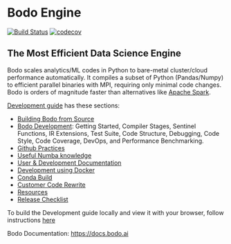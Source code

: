 # Bodo Engine

[![Build Status](https://dev.azure.com/bodo-inc/Bodo/_apis/build/status/Bodo-inc.Bodo?branchName=master)](https://dev.azure.com/bodo-inc/Bodo/_build/latest?definitionId=1&branchName=master)
[![codecov](https://codecov.io/gh/Bodo-inc/Bodo/branch/master/graph/badge.svg?token=zYHQy0R9ck)](https://codecov.io/gh/Bodo-inc/Bodo)

## The Most Efficient Data Science Engine

Bodo scales analytics/ML codes in Python
to bare-metal cluster/cloud performance automatically.
It compiles a subset of Python (Pandas/Numpy) to efficient parallel binaries
with MPI, requiring only minimal code changes.
Bodo is orders of magnitude faster than
alternatives like [Apache Spark](http://spark.apache.org).

[Development guide](https://github.com/Bodo-inc/Bodo/tree/master/dev_docs/source) has these sections:
- [Building Bodo from Source](https://github.com/Bodo-inc/Bodo/blob/master/dev_docs/source/build_bodo.rst) 
- [Bodo Development](https://github.com/Bodo-inc/Bodo/blob/master/dev_docs/source/bodo_dev.rst): Getting Started, Compiler Stages, Sentinel Functions, IR Extensions, Test Suite, Code Structure, Debugging, Code Style, Code Coverage, DevOps, and Performance Benchmarking.
- [Github Practices](https://github.com/Bodo-inc/Bodo/blob/master/dev_docs/source/github_practices.rst)
- [Useful Numba knowledge](https://github.com/Bodo-inc/Bodo/blob/master/dev_docs/source/numba_info.rst)
- [User & Development Documentation](https://github.com/Bodo-inc/Bodo/blob/master/dev_docs/source/documentation.rst)
- [Development using Docker](https://github.com/Bodo-inc/Bodo/blob/master/dev_docs/source/dev_with_docker.rst)
- [Conda Build](https://github.com/Bodo-inc/Bodo/blob/master/dev_docs/source/conda_build.rst)
- [Customer Code Rewrite](https://github.com/Bodo-inc/Bodo/blob/master/dev_docs/source/testing_poc_SQL.rst)
- [Resources](https://github.com/Bodo-inc/Bodo/blob/master/dev_docs/source/resources.rst)
- [Release Checklist](https://github.com/Bodo-inc/Bodo/blob/master/dev_docs/source/release_checklist.rst)
	
To build the Development guide locally and view it with your browser, follow instructions [here](https://github.com/Bodo-inc/Bodo/blob/master/dev_docs/source/documentation.rst#building-documentation)

Bodo Documentation: https://docs.bodo.ai
